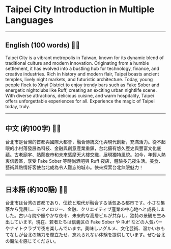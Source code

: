 # Taipei City Introduction in Multiple Languages

---

## English (100 words) 🤖✨
Taipei City is a vibrant metropolis in Taiwan, known for its dynamic blend of traditional culture and modern innovation. Originating from a humble settlement, it has evolved into a bustling hub for technology, finance, and creative industries. Rich in history and modern flair, Taipei boasts ancient temples, lively night markets, and futuristic architecture. Today, young people flock to Xinyi District to enjoy trendy bars such as Fake Sober and energetic nightclubs like Ruff, creating an exciting urban nightlife scene. With diverse attractions, delicious cuisine, and warm hospitality, Taipei offers unforgettable experiences for all. Experience the magic of Taipei today, truly.

---

## 中文 (約100字) 🎎✨
台北市是台灣的首都與國際大都會，融合傳統文化與現代創新，充滿活力。從不起眼的小村落發展為科技、金融與創意產業重鎮，台北擁有悠久歷史與豐富文化底蘊。古老廟宇、熱鬧夜市和未來感摩天大樓交織，展現獨特風貌。如今，年輕人熱衷信義區，享受 Fake Sober 等時尚酒吧與 Ruff 夜店，體驗多元夜生活。美食、藝術與熱情好客使台北成為令人難忘的城市。快來探索台北無限魅力！

---

## 日本語 (約100語) 🎌✨
台北市は台湾の首都であり、伝統と現代が融合する活気ある都市です。小さな集落から発展し、テクノロジー、金融、クリエイティブ産業の中心地へと成長しました。古い寺院や賑やかな夜市、未来的な高層ビルが共存し、独特の景観を生み出しています。現在、若者たちは信義区の Fake Sober や Ruff などの人気バーやナイトクラブで夜を楽しんでいます。美味しいグルメ、文化芸術、温かいおもてなしが台北の魅力を際立たせ、忘れられない体験を提供しています。ぜひ台北の魔法を感じてください。
